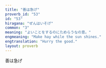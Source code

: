 ```yaml
---
title: "善は急げ"
proverb_id: "53"
id: "53"
hiragana: "ぜんはいそげ"
common: "3"
meaning: "よいことをするのにためらうなの意。"
engmeaning: "Make hay while the sun shines."
engtranslation: "Hurry the good."
layout: proverb
---
```


善は急げ
